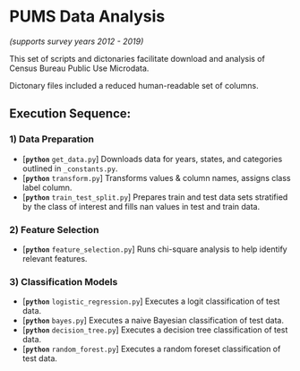 # PUMS Data Analysis

_(supports survey years 2012 - 2019)_

This set of scripts and dictonaries facilitate download and analysis of Census Bureau Public Use Microdata.

Dictonary files included a reduced human-readable set of columns.

## Execution Sequence:
### 1) Data Preparation
- [__`python`__ `get_data.py`] Downloads data for years, states, and categories outlined in `_constants.py`.
- [__`python`__ `transform.py`] Transforms values & column names, assigns class label column.
- [__`python`__ `train_test_split.py`] Prepares train and test data sets stratified by the class of interest and fills nan values in test and train data.
### 2) Feature Selection
- [__`python`__ `feature_selection.py`] Runs chi-square analysis to help identify relevant features.
### 3) Classification Models
- [__`python`__ `logistic_regression.py`] Executes a logit classification of test data.
- [__`python`__ `bayes.py`] Executes a naive Bayesian classification of test data.
- [__`python`__ `decision_tree.py`] Executes a decision tree classification of test data.
- [__`python`__ `random_forest.py`] Executes a random foreset classification of test data.
